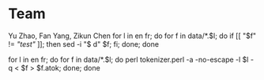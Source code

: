 # Team
Yu Zhao, Fan Yang, Zikun Chen
for l in en fr; do for f in data/*.$l; do if [[ "$f" != *"test"* ]]; then sed -i "$ d" $f; fi;  done; done

for l in en fr; do for f in data/*.$l; do perl tokenizer.perl -a -no-escape -l $l -q  < $f > $f.atok; done; done
